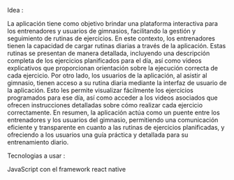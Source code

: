 Idea :

La aplicación tiene como objetivo brindar una plataforma interactiva para los
entrenadores y usuarios de gimnasios, facilitando la gestión y seguimiento de rutinas de
ejercicios. En este contexto, los entrenadores tienen la capacidad de cargar rutinas
diarias a través de la aplicación. Estas rutinas se presentan de manera detallada,
incluyendo una descripción completa de los ejercicios planificados para el día, así como
videos explicativos que proporcionan orientación sobre la ejecución correcta de cada
ejercicio.
Por otro lado, los usuarios de la aplicación, al asistir al gimnasio, tienen acceso a su
rutina diaria mediante la interfaz de usuario de la aplicación. Esto les permite visualizar
fácilmente los ejercicios programados para ese día, así como acceder a los videos
asociados que ofrecen instrucciones detalladas sobre cómo realizar cada ejercicio
correctamente.
En resumen, la aplicación actúa como un puente entre los entrenadores y los usuarios
del gimnasio, permitiendo una comunicación eficiente y transparente en cuanto a las
rutinas de ejercicios planificadas, y ofreciendo a los usuarios una guía práctica y
detallada para su entrenamiento diario.

Tecnologias a usar :

JavaScript con el framework react native
